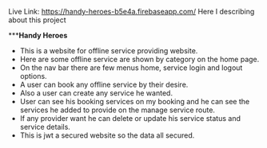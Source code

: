 
Live Link: https://handy-heroes-b5e4a.firebaseapp.com/
Here I describing about this project

*********************************Handy Heroes******************************

* This is a website for offline service providing website.
* Here are some offline service are shown by category on the home page.
* On the nav bar there are few menus home, service login and logout options.
* A user can book any offline service by their desire.
* Also a user can create any service he wanted.
* User can see his booking services on my booking and he can see the services he added to provide on the manage service route.
* If any provider want he can delete or update his service status and service details.
* This is jwt a secured website so the data all secured.
